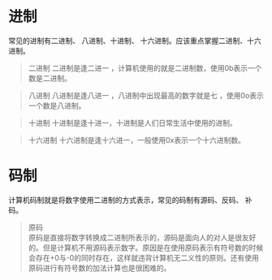 # 进制
常见的进制有二进制、 八进制、十进制、 十六进制。应该重点掌握二进制、十六进制。
> 二进制 二进制是逢二进一 ，计算机使用的就是二进制数，使用0b表示一个数是二进制。

> 八进制  八进制是逢八进一 ，八进制中出现最高的数字就是七 ，使用0o表示一个数是八进制。

> 十进制 十进制是逢十进一，十进制是人们日常生活中使用的进制。

>  十六进制 十六进制是逢十六进一，一般使用0x表示一个十六进制数。

# 码制
  计算机码制就是将数字使用二进制的方式表示，常见的码制有源码、反码、 补码。 
 > 原码   
原码是直接将数字转换成二进制所表示的，源码是面向人的对人是很友好的。但是计算机不用源码表示数字。原因是在使用原码表示有符号数的时候会存在+0与-0的同时存在，这样就违背计算机无二义性的原则。还有使用原码进行有符号数的加法计算也是很困难的。

> 
<!--stackedit_data:
eyJoaXN0b3J5IjpbMTEyMDQzMTMyNiwtOTgwNTQxOTQ4LC0yMD
Q5NjQ2MDMyLC0xNTI5OTQzOTMyLDQxOTMzMDExMSw0MTkzMzAx
MTEsLTIwMDc5MTc0MzRdfQ==
-->